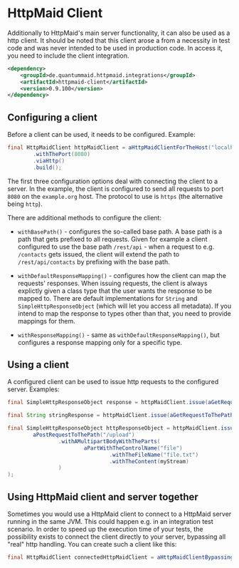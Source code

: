 # HttpMaid Client

Additionally to HttpMaid's main server functionality, it can also be used as a http client.
It should be noted that this client arose a from a necessity in test code and was never
intended to be used in production code.
In access it, you need to include the client integration.
<!---[Dependency](groupId=de.quantummaid.httpmaid.integrations artifactId=httpmaid-client version)-->
```xml
<dependency>
    <groupId>de.quantummaid.httpmaid.integrations</groupId>
    <artifactId>httpmaid-client</artifactId>
    <version>0.9.100</version>
</dependency>
```
## Configuring a client
Before a client can be used, it needs to be configured. Example:
<!---[CodeSnippet] (clientExample)-->
```java
final HttpMaidClient httpMaidClient = aHttpMaidClientForTheHost("localhost")
        .withThePort(8080)
        .viaHttp()
        .build();
```


The first three configuration options deal with connecting the client to a server.
In the example, the client is configured to send all requests to port `8080` on the `example.org` host. The
protocol to use is `https` (the alternative being `http`).

There are additional methods to configure the client:

- `withBasePath()` - configures the so-called base path. A base path is a path that gets prefixed to all requests. Given for example
                     a client configured to use the base path `/rest/api` - when a request to e.g. `/contacts` gets
                     issued, the client will extend the path to `/rest/api/contacts` by prefixing with the base path.

- `withDefaultResponseMapping()` - configures how the client can map the requests' responses. When issuing requests,
the client is always explictly given a class type that the user wants the response to be mapped to. There are default implementations
for `String` and `SimpleHttpResponseObject` (which will let you access all metadata). If you intend to map the response to types other than
that, you need to provide mappings for them.

- `withResponseMapping()` - same as `withDefaultResponseMapping()`, but configures a response mapping only for a specific type.

## Using a client
A configured client can be used to issue http requests to the configured server. Examples:
<!---[CodeSnippet] (clientUsageExamples)-->
```java
final SimpleHttpResponseObject response = httpMaidClient.issue(aGetRequestToThePath("/foo"));

final String stringResponse = httpMaidClient.issue(aGetRequestToThePath("/foo").mappedToString());

final SimpleHttpResponseObject httpResponseObject = httpMaidClient.issue(
        aPostRequestToThePath("/upload")
                .withAMultipartBodyWithTheParts(
                        aPartWithTheControlName("file")
                                .withTheFileName("file.txt")
                                .withTheContent(myStream)
                )
);
```


## Using HttpMaid client and server together
Sometimes you would use a HttpMaid client to connect to a HttpMaid server running in the same JVM.
This could happen e.g. in an integration test scenario. In order to speed up the execution time
of your tests, the possibility exists to connect the client directly to your server, bypassing
all "real" http handling. You can create such a client like this:
<!---[CodeSnippet] (clientToSameHttpMaidInstanceExample)-->
```java
final HttpMaidClient connectedHttpMaidClient = aHttpMaidClientBypassingRequestsDirectlyTo(httpMaid).build();
```

